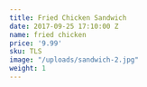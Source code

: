 ```yaml
---
title: Fried Chicken Sandwich
date: 2017-09-25 17:10:00 Z
name: fried chicken
price: '9.99'
sku: TLS
image: "/uploads/sandwich-2.jpg"
weight: 1
---
```


